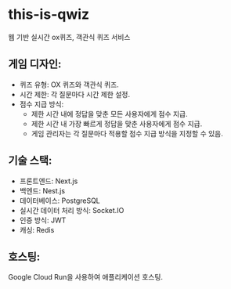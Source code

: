 # this-is-qwiz
웹 기반 실시간 ox퀴즈, 객관식 퀴즈 서비스


## 게임 디자인:

- 퀴즈 유형: OX 퀴즈와 객관식 퀴즈.
- 시간 제한: 각 질문마다 시간 제한 설정.
- 점수 지급 방식:
    - 제한 시간 내에 정답을 맞춘 모든 사용자에게 점수 지급.
    - 제한 시간 내 가장 빠르게 정답을 맞춘 사용자에게 점수 지급.
    - 게임 관리자는 각 질문마다 적용할 점수 지급 방식을 지정할 수 있음.

## 기술 스택:
- 프론트엔드: Next.js
- 백엔드: Nest.js
- 데이터베이스: PostgreSQL
- 실시간 데이터 처리 방식: Socket.IO
- 인증 방식: JWT
- 캐싱: Redis

## 호스팅:
Google Cloud Run을 사용하여 애플리케이션 호스팅.
